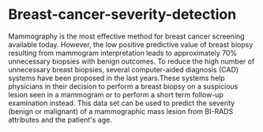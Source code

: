 # Breast-cancer-severity-detection
Mammography is the most effective method for breast cancer screening available today. However, the low positive predictive value of breast biopsy resulting from mammogram interpretation leads to approximately 70% unnecessary biopsies with benign outcomes. To reduce the high number of unnecessary breast biopsies, several computer-aided diagnosis (CAD) systems have been proposed in the last years.These systems help physicians in their decision to perform a breast biopsy on a suspicious lesion seen in a mammogram or to perform a short term follow-up examination instead. This data set can be used to predict the severity (benign or malignant) of a mammographic mass lesion from BI-RADS attributes and the patient's age.
